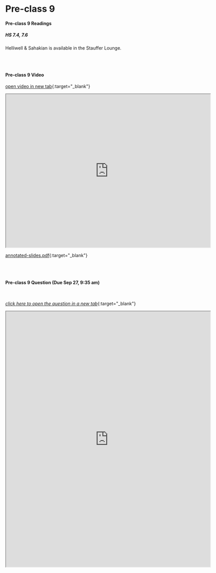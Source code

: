 # Pre-class 9

#### Pre-class 9 Readings

##### HS 7.4, 7.6

Helliwell & Sahakian is available in the Stauffer Lounge.  


<br>
<br>

#### Pre-class 9 Video

[open video in new tab](https://drive.google.com/file/d/1YstVuyYTiAx1IflZWOEsE7AmwAaNd4K3){:target="_blank"}

<iframe src="https://drive.google.com/file/d/1YstVuyYTiAx1IflZWOEsE7AmwAaNd4K3/preview" width="640" height="480" frameborder="20" marginheight="0" marginwidth="0">Loading…
</iframe>

[annotated-slides.pdf](https://drive.google.com/file/d/1L9pJpbItC0ypoZ2DIX20eXsVa8CCuEgN/view?usp=sharing){:target="_blank"}

<br>
<br>

#### Pre-class 9 Question (Due Sep 27, 9:35 am)

<br>

[*click here to open the question in a new tab*](https://forms.gle/QXw5KVbCSTBDWYWAA){:target="_blank"}

<iframe src="https://docs.google.com/forms/d/e/1FAIpQLScK0CCjxBKtb2VABJQkm8aaUqhXhhaG83SGnxWcQxXjxdp1bA/viewform?embedded=true" width="640" height="800" frameborder="20" marginheight="0" marginwidth="0">Loading…
</iframe>